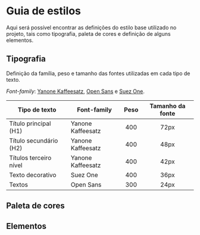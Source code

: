 # Guia de estilos

Aqui será possível encontrar as definições do estilo base utilizado no projeto, tais como tipografia, paleta de cores e definição de alguns elementos.

## Tipografia

Definição da família, peso e tamanho das fontes utilizadas em cada tipo de texto.

*Font-family*: [Yanone Kaffeesatz](https://fonts.google.com/specimen/Yanone+Kaffeesatz?query=Yanone+), [Open Sans](https://fonts.google.com/specimen/Open+Sans?query=Open) e [Suez One](https://fonts.google.com/specimen/Suez+One?query=Suez).

Tipo de texto          | Font-family       | Peso  | Tamanho da fonte
-----------------------|-------------------|:-----:|:---------:
Título principal (H1)  | Yanone Kaffeesatz | 400   | 72px
Título secundário (H2) | Yanone Kaffeesatz | 400   | 48px
Títulos terceiro nível | Yanone Kaffeesatz | 400   | 42px
Texto decorativo       | Suez One          | 400   | 36px
Textos                 | Open Sans         | 300   | 24px

## Paleta de cores

## Elementos